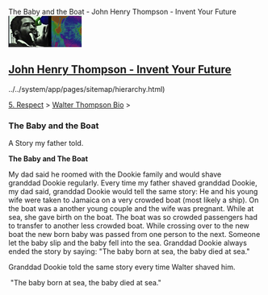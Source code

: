 The Baby and the Boat - John Henry Thompson - Invent Your Future [![John Henry Thompson - Invent Your Future](../../_/rsrc/1329567069254/config/customLogo.gif-revision=6.png)](../../index.html)

[John Henry Thompson - Invent Your Future](../../index.html)
------------------------------------------------------------

../../system/app/pages/sitemap/hierarchy.html)
    

[5\. Respect](../../heros.html)‎ > ‎[Walter Thompson Bio](../walter-thompson-bio.html)‎ > ‎

### The Baby and the Boat

A Story my father told.  
  
**The Baby and The Boat**  
  
My dad said he roomed with the Dookie family and would shave granddad Dookie regularly. Every time my father shaved granddad Dookie, my dad said, granddad Dookie would tell the same story: He and his young wife were taken to Jamaica on a very crowded boat (most likely a ship). On the boat was a another young couple and the wife was pregnant. While at sea, she gave birth on the boat. The boat was so crowded passengers had to transfer to another less crowded boat. While crossing over to the new boat the new born baby was passed from one person to the next. Someone let the baby slip and the baby fell into the sea. Granddad Dookie always ended the story by saying: "The baby born at sea, the baby died at sea."

  

Granddad Dookie told the same story every time Walter shaved him.

  

 "The baby born at sea, the baby died at sea."  
  

  

